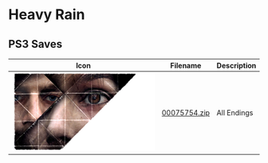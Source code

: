 # Heavy Rain

## PS3 Saves

| Icon | Filename | Description |
|------|----------|-------------|
| ![Heavy Rain](ICON0.PNG) | [00075754.zip](00075754.zip) | All Endings |

